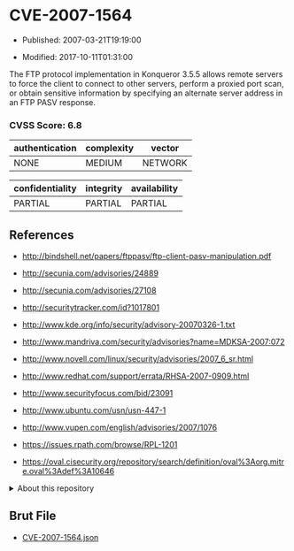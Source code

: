 # CVE-2007-1564

- Published: 2007-03-21T19:19:00

- Modified: 2017-10-11T01:31:00

The FTP protocol implementation in Konqueror 3.5.5 allows remote servers to force the client to connect to other servers, perform a proxied port scan, or obtain sensitive information by specifying an alternate server address in an FTP PASV response.

### CVSS Score: **6.8**

| authentication | complexity | vector |
| --- | --- | --- |
| NONE | MEDIUM | NETWORK |

| confidentiality | integrity | availability |
| --- | --- | --- |
| PARTIAL | PARTIAL | PARTIAL |

## References

* http://bindshell.net/papers/ftppasv/ftp-client-pasv-manipulation.pdf

* http://secunia.com/advisories/24889

* http://secunia.com/advisories/27108

* http://securitytracker.com/id?1017801

* http://www.kde.org/info/security/advisory-20070326-1.txt

* http://www.mandriva.com/security/advisories?name=MDKSA-2007:072

* http://www.novell.com/linux/security/advisories/2007_6_sr.html

* http://www.redhat.com/support/errata/RHSA-2007-0909.html

* http://www.securityfocus.com/bid/23091

* http://www.ubuntu.com/usn/usn-447-1

* http://www.vupen.com/english/advisories/2007/1076

* https://issues.rpath.com/browse/RPL-1201

* https://oval.cisecurity.org/repository/search/definition/oval%3Aorg.mitre.oval%3Adef%3A10646

<details>
<summary>About this repository</summary> 

  This repository is part of the project [Live Hack CVE](https://github.com/Live-Hack-CVE). Main website can be found [www.live-hack.org](https://www.live-hack.org) 
  
  Made by [Sn0wAlice](https://github.com/Sn0wAlice) for the people that care about security and need to have a feed of the latest CVEs. Hope you enjoy it, don't forget to star the repo and follow me on [Twitter](https://twitter.com/Sn0wAlice) and [Github](https://github.com/Sn0wAlice). And that is my [personnal website](https://www.alice-snow.me/)

  - [Home Page](https://github.com/Live-Hack-CVE)
  - [Framework](https://github.com/Live-Hack-CVE/cve-framework)
  - [CVE database](https://github.com/Live-Hack-CVE/full_database)
  - [Changelog](https://github.com/Live-Hack-CVE/Changelog)
</details>

## Brut File

* [CVE-2007-1564.json](https://raw.githubusercontent.com/Live-Hack-CVE/full_database/main/cves/2007/CVE-2007-1564.json)

